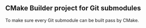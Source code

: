 CMake Builder project for Git submodules
----------------------------------------

To make sure every Git submodule can be built pass by CMake.
